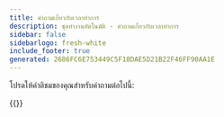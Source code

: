 ```yaml
---
title: คําถามเกี่ยวกับเวลาทําการ
description: ชุดทํางานอัตโนมัติ - คําถามเกี่ยวกับเวลาทําการ
sidebar: false
sidebarlogo: fresh-white
include_footer: true
generated: 2686FC6E753449C5F18DAE5D21B22F46FF90AA1E
---
```


โปรดให้คําติชมของคุณสําหรับคําถามต่อไปนี้:

{{<questions showNavigationButtons=false >}}
